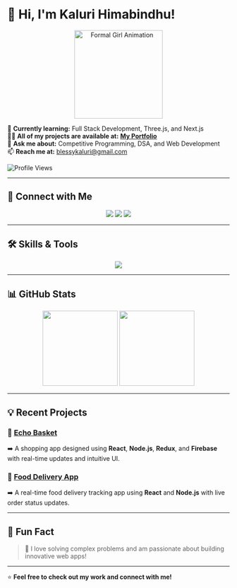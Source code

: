 
# 👋 Hi, I'm **Kaluri Himabindhu**!  
<div align="center">  
<img src="https://media.giphy.com/media/26AHONQ79FdWZhAI0/giphy.gif" width="200px" alt="Formal Girl Animation">  
</div>  


🌱 **Currently learning:** Full Stack Development, Three.js, and Next.js  
👨‍💻 **All of my projects are available at:** [**My Portfolio**](https://react-portfolio-framer-motion-ivory.vercel.app/)  
💬 **Ask me about:** Competitive Programming, DSA, and Web Development  
📫 **Reach me at:** blessykaluri@gmail.com  

![Profile Views](https://komarev.com/ghpvc/?username=Hiomio&color=blue&style=flat)  

---

## 🚀 **Connect with Me**  
<p align="center">  
<a href="https://linkedin.com/in/kaluri-himabindhu-9378b927a" target="_blank"><img src="https://img.shields.io/badge/-LinkedIn-blue?style=flat&logo=linkedin"></a>  
<a href="https://github.com/Hiomio" target="_blank"><img src="https://img.shields.io/badge/-GitHub-black?style=flat&logo=github"></a>  
<a href="https://react-portfolio-framer-motion-ivory.vercel.app/" target="_blank"><img src="https://img.shields.io/badge/-Portfolio-green?style=flat&logo=google-chrome"></a>  
</p>  

---

## 🛠️ **Skills & Tools**  
<p align="center">  
<img src="https://skillicons.dev/icons?i=c,cpp,js,html,css,react,nextjs,threejs,nodejs,express,mongodb,mysql,redux,tailwind,git,postman,vscode" />  
</p>  

---

## 📊 **GitHub Stats**  
<div align="center">  
<img height="170em" src="https://github-readme-stats.vercel.app/api?username=Hiomio&show_icons=true&theme=radical&count_private=true" />  
<img height="170em" src="https://github-readme-stats.vercel.app/api/top-langs/?username=Hiomio&layout=compact&theme=radical" />  
</div>  

---

## 💡 **Recent Projects**  
### 🌟 [Echo Basket](https://github.com/Hiomio/echo-basket)  
➡️ A shopping app designed using **React**, **Node.js**, **Redux**, and **Firebase** with real-time updates and intuitive UI.  

### 🌟 [Food Delivery App](https://github.com/Hiomio/food-delivery-app)  
➡️ A real-time food delivery tracking app using **React** and **Node.js** with live order status updates.  

---

## 🎯 **Fun Fact**  
> 🚀 I love solving complex problems and am passionate about building innovative web apps!  

---

⭐️ **Feel free to check out my work and connect with me!**  
